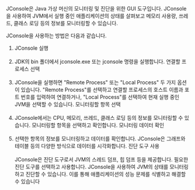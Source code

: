 JConsole은 Java 가상 머신의 모니터링 및 진단을 위한 GUI 도구입니다. JConsole을 사용하여 JVM에서 실행 중인 애플리케이션의 상태를 살펴보고 메모리 사용량, 쓰레드, 클래스 로딩 등의 정보를 모니터링할 수 있습니다.

JConsole을 사용하는 방법은 다음과 같습니다.

1. JConsole 실행
   <br><br>
2. JDK의 bin 폴더에서 jconsole.exe 또는 jconsole 명령을 실행합니다.
연결할 프로세스 선택
   <br><br>
3. JConsole을 실행하면 "Remote Process" 또는 "Local Process" 두 가지 옵션이 있습니다. "Remote Process"를 선택하고 연결할 프로세스의 호스트 이름과 포트 번호를 입력하여 연결하거나, "Local Process"를 선택하여 현재 실행 중인 JVM을 선택할 수 있습니다.
모니터링할 항목 선택
   <br><br>
4. JConsole에서는 CPU, 메모리, 쓰레드, 클래스 로딩 등의 정보를 모니터링할 수 있습니다. 모니터링할 항목을 선택하고 확인합니다.
모니터링 데이터 확인
   <br><br>
5. 선택한 항목의 정보를 모니터링하고 데이터를 확인합니다. JConsole은 그래프와 테이블 등의 다양한 방식으로 데이터를 시각화합니다.
진단 도구 사용
   <br><br>
JConsole은 진단 도구로서 JVM의 스레드 덤프, 힙 덤프 등을 제공합니다. 필요한 진단 도구를 선택하고 사용합니다.
JConsole을 사용하여 JVM의 상태를 모니터링하고 진단할 수 있습니다. 이를 통해 애플리케이션의 성능 문제를 식별하고 해결할 수 있습니다